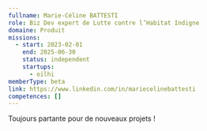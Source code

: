 ```yaml
---
fullname: Marie-Céline BATTESTI
role: Biz Dev expert de Lutte contre l’Habitat Indigne
domaine: Produit
missions:
  - start: 2023-02-01
    end: 2025-06-30
    status: independent
    startups:
      - oilhi
memberType: beta
link: https://www.linkedin.com/in/mariecelinebattesti
competences: []
---
```

Toujours partante pour de nouveaux projets !
